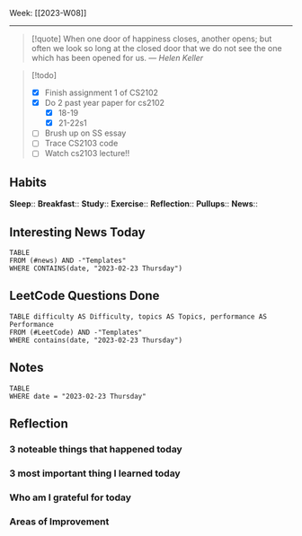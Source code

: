 Week: [[2023-W08]]
- - -
>[!quote]
> When one door of happiness closes, another opens; but often we look so long at the closed door that we do not see the one which has been opened for us.
> — <cite>Helen Keller</cite>

>[!todo]
>- [x] Finish assignment 1 of CS2102
>- [x] Do 2 past year paper for cs2102 
>	- [x] 18-19
>	- [x] 21-22s1
>- [ ] Brush up on SS essay
>- [ ] Trace CS2103 code
>- [ ] Watch cs2103 lecture!!



## Habits

**Sleep**::
**Breakfast**::
**Study**:: 
**Exercise**:: 
**Reflection**:: 
**Pullups**::
**News**::

## Interesting News Today

```dataview
TABLE 
FROM (#news) AND -"Templates"
WHERE CONTAINS(date, "2023-02-23 Thursday") 
```

## LeetCode Questions Done

```dataview
TABLE difficulty AS Difficulty, topics AS Topics, performance AS Performance
FROM (#LeetCode) AND -"Templates"
WHERE contains(date, "2023-02-23 Thursday") 
```

## Notes

```dataview
TABLE
WHERE date = "2023-02-23 Thursday"
```

## Reflection

### 3 noteable things that happened today

### 3 most important thing I learned today

### Who am I grateful for today

### Areas of Improvement